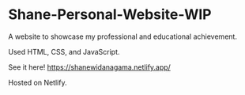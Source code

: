 # Shane-Personal-Website-WIP

A website to showcase my professional and educational achievement.

Used HTML, CSS, and JavaScript.

See it here! https://shanewidanagama.netlify.app/

Hosted on Netlify.
